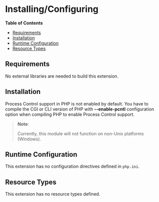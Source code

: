Installing/Configuring
======================

**Table of Contents**

-   [Requirements](/pcntl/setup.html#Requirements)
-   [Installation](/pcntl/setup.html#Installation)
-   [Runtime Configuration](/pcntl/setup.html#Runtime%20Configuration)
-   [Resource Types](/pcntl/setup.html#Resource%20Types)

Requirements
------------

No external libraries are needed to build this extension.

Installation
------------

Process Control support in PHP is not enabled by default. You have to
compile the CGI or CLI version of PHP with **--enable-pcntl**
configuration option when compiling PHP to enable Process Control
support.

> **Note**:
>
> Currently, this module will not function on non-Unix platforms
> (Windows).

Runtime Configuration
---------------------

This extension has no configuration directives defined in `php.ini`.

Resource Types
--------------

This extension has no resource types defined.
